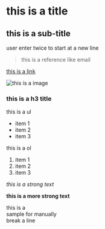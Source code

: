 this is a title
=============

this is a sub-title
-----------------

user enter twice to start at a new line

> this is a reference like email

[this is a link](http://www.baidu.com "tip optional")

![this is a image](http://www.baidu.com/img/baidu_jgylogo3.gif "tips, optional")

### this is a h3 title

this is a ul
* item 1 
* item 2 
* item 3 

this is a ol
1.  item 1
2.  item 2
3.  item 3

_this is a strong text_

**this is a more strong text**

this is a <br> sample for manually <br> break a line
